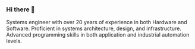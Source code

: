 ### Hi there 👋

Systems engineer with over 20 years of experience in both Hardware and Software.
Proficient in systems architecture, design, and infrastructure.
Advanced programming skills in both application and industrial automation levels.

